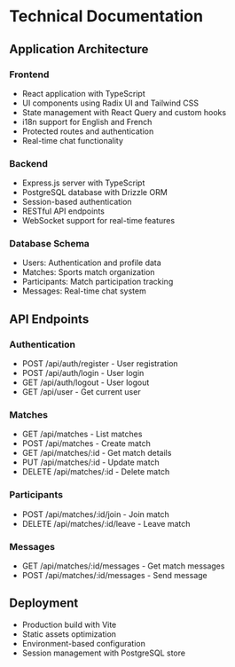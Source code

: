 
# Technical Documentation

## Application Architecture

### Frontend
- React application with TypeScript
- UI components using Radix UI and Tailwind CSS
- State management with React Query and custom hooks
- i18n support for English and French
- Protected routes and authentication
- Real-time chat functionality

### Backend
- Express.js server with TypeScript
- PostgreSQL database with Drizzle ORM
- Session-based authentication
- RESTful API endpoints
- WebSocket support for real-time features

### Database Schema
- Users: Authentication and profile data
- Matches: Sports match organization
- Participants: Match participation tracking
- Messages: Real-time chat system

## API Endpoints

### Authentication
- POST /api/auth/register - User registration
- POST /api/auth/login - User login
- GET /api/auth/logout - User logout
- GET /api/user - Get current user

### Matches
- GET /api/matches - List matches
- POST /api/matches - Create match
- GET /api/matches/:id - Get match details
- PUT /api/matches/:id - Update match
- DELETE /api/matches/:id - Delete match

### Participants
- POST /api/matches/:id/join - Join match
- DELETE /api/matches/:id/leave - Leave match

### Messages
- GET /api/matches/:id/messages - Get match messages
- POST /api/matches/:id/messages - Send message

## Deployment
- Production build with Vite
- Static assets optimization
- Environment-based configuration
- Session management with PostgreSQL store
